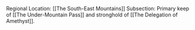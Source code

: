 Regional Location: [[The South-East Mountains]]
Subsection: Primary keep of [[The Under-Mountain Pass]] and stronghold of [[The Delegation of Amethyst]]. 